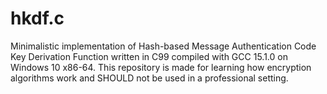 # hkdf.c
Minimalistic implementation of Hash-based Message Authentication Code Key Derivation Function written in C99 compiled with GCC 15.1.0 on Windows 10 x86-64. This repository is made for learning how encryption algorithms work and SHOULD not be used in a professional setting.